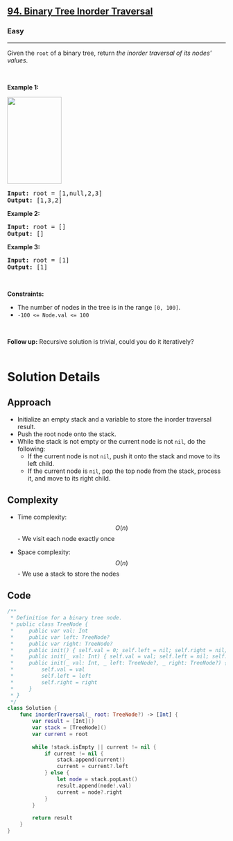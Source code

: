 <h2><a href="https://leetcode.com/problems/binary-tree-inorder-traversal/">94. Binary Tree Inorder Traversal</a></h2><h3>Easy</h3><hr><div><p>Given the <code>root</code> of a binary tree, return <em>the inorder traversal of its nodes' values</em>.</p>

<p>&nbsp;</p>
<p><strong class="example">Example 1:</strong></p>
<img alt="" src="https://assets.leetcode.com/uploads/2020/09/15/inorder_1.jpg" style="width: 125px; height: 200px;">
<pre><strong>Input:</strong> root = [1,null,2,3]
<strong>Output:</strong> [1,3,2]
</pre>

<p><strong class="example">Example 2:</strong></p>

<pre><strong>Input:</strong> root = []
<strong>Output:</strong> []
</pre>

<p><strong class="example">Example 3:</strong></p>

<pre><strong>Input:</strong> root = [1]
<strong>Output:</strong> [1]
</pre>

<p>&nbsp;</p>
<p><strong>Constraints:</strong></p>

<ul>
	<li>The number of nodes in the tree is in the range <code>[0, 100]</code>.</li>
	<li><code>-100 &lt;= Node.val &lt;= 100</code></li>
</ul>

<p>&nbsp;</p>
<strong>Follow up:</strong> Recursive solution is trivial, could you do it iteratively?</div>
</br>

# Solution Details

## Approach
- Initialize an empty stack and a variable to store the inorder traversal result.
- Push the root node onto the stack.
- While the stack is not empty or the current node is not `nil`, do the following:
  - If the current node is not `nil`, push it onto the stack and move to its left child.
  - If the current node is `nil`, pop the top node from the stack, process it, and move to its right child.

## Complexity
- Time complexity:
$$O(n)$$ - We visit each node exactly once

- Space complexity:
$$O(n)$$ - We use a stack to store the nodes

## Code
```swift
/**
 * Definition for a binary tree node.
 * public class TreeNode {
 *     public var val: Int
 *     public var left: TreeNode?
 *     public var right: TreeNode?
 *     public init() { self.val = 0; self.left = nil; self.right = nil; }
 *     public init(_ val: Int) { self.val = val; self.left = nil; self.right = nil; }
 *     public init(_ val: Int, _ left: TreeNode?, _ right: TreeNode?) {
 *         self.val = val
 *         self.left = left
 *         self.right = right
 *     }
 * }
 */
class Solution {
    func inorderTraversal(_ root: TreeNode?) -> [Int] {
        var result = [Int]()
        var stack = [TreeNode]()
        var current = root
        
        while !stack.isEmpty || current != nil {
            if current != nil {
                stack.append(current!)
                current = current?.left
            } else {
                let node = stack.popLast()
                result.append(node!.val)
                current = node?.right
            }
        }
        
        return result
    }
}
```
